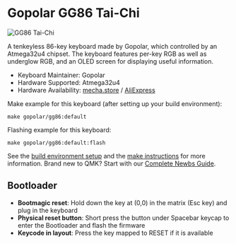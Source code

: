 # Gopolar GG86 Tai-Chi

![GG86 Tai-Chi](https://i.imgur.com/SgXOZjt.png?2)

A tenkeyless 86-key keyboard made by Gopolar, which controlled by an Atmega32u4 chipset. The keyboard features per-key RGB as well as underglow RGB, and an OLED screen for displaying useful information.

* Keyboard Maintainer: Gopolar
* Hardware Supported: Atmega32u4
* Hardware Availability: [mecha.store](https://mecha.store/collections/gopolar/products/gopolar-gg86-tenkeyless-hotswappable-barebones-keyboard) / [AliExpress](https://www.aliexpress.com/item/1005003605711613.html)

Make example for this keyboard (after setting up your build environment):

    make gopolar/gg86:default 

Flashing example for this keyboard:

    make gopolar/gg86:default:flash

See the [build environment setup](https://docs.qmk.fm/#/getting_started_build_tools) and the [make instructions](https://docs.qmk.fm/#/getting_started_make_guide) for more information. Brand new to QMK? Start with our [Complete Newbs Guide](https://docs.qmk.fm/#/newbs).

## Bootloader
* **Bootmagic reset**: Hold down the key at (0,0) in the matrix (Esc key) and plug in the keyboard
* **Physical reset button**: Short press the button under Spacebar keycap to enter the Bootloader and flash the firmware
* **Keycode in layout**: Press the key mapped to RESET if it is available
